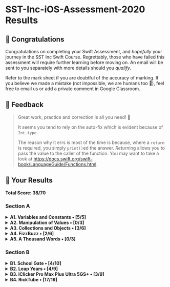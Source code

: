 #  SST-Inc-iOS-Assessment-2020 Results

## 🎉 Congratulations

Congratulations on completing your Swift Assessment, and *hopefully* your journey in the SST Inc Swift Course. Regrettably, those who have failed this assessment will require further learning before moving on. An email will be sent to you separately with more details should you *qualify*.

Refer to the mark sheet if you are doubtful of the accuracy of marking. If you believe we made a mistake (not impossible, we are humans too 💩), feel free to email us or add a private comment in Google Classroom.

## 👀 Feedback

>
> Great work, practice and correction is all you need! 💪
> 
> It seems you tend to rely on the auto-fix which is evident because of `Int.type`. 
> 
> The reason why it errs is most of the time is because, where a `return` is required, you simply `print()`ed the answer. *Return*ing allows you to pass the value to the caller of the function. You may want to take a look at https://docs.swift.org/swift-book/LanguageGuide/Functions.html.
>

## 🤡 Your Results

**Total Score: 38/70**

### Section A

<details>
<summary><strong>A1. Variables and Constants • [5/5]</strong></summary>

1. Create a variable, called `rickrolls`, and set it to the number of times you have been rick-rolled by your fellow iOS teachers (any number works). `[1m]`

```swift
var rickrolls = 1
```

> 1m

---

2. Create a constant of the type `Double`, called `magicNumber`, and set it to `3`. `[2m]`

```swift
let magicNumber:Double = 3
```

> 2m

---

3. What is the difference between a variable and a constant? `[2m]`

```txt
Answer: A variable can be changed while a constant cannot be changed or updated.
```

> 2m

</details>

<details>
<summary><strong>A2. Manipulation of Values • [0/3]</strong></summary>

1. `(x + x)` as a `String`. `[1m]`

```swift
var number = x+x
print(String.self,number)
```

> 0m. Not printed as `String`

---

2. `x`²¹. `[1m]`

```swift
number = (x*x*x)*7
```

> 0m. This fails to work mathematically.

---

3. Last digit of `x`. `[1m]`

```swift
number = x % 10000
```

> 0m. See answer sheet.

</details>

<details>
<summary><strong>A3. Collections and Objects • [3/6]</strong></summary>

1. Define a structure (struct) called `Teacher` with the properties: `name`, `wearsGlasses`, and an **optional** value: `watchColor`, with the most appropriate types based on the table above. `[2m]`

```swift
struct Teacher {
    var name : String
    var wearsGlasses : Bool
    var watchColor : String
}
```

> 1m. `watchColor` not optional.

---

2. Create an array called `teachers` containing multiple instances of `Teacher` using the details provided in the table above. `[2m]`

```swift
let teachers = [Teacher(name:"Ryan",wearsGlasses:true,watchColor:"Black"),Teacher(name:"Joe",wearsGlasses:false,watchColor:"Pink"),Teacher(name:"Joshua",wearsGlasses:true,watchColor:""),Teacher(name:"Ethan",wearsGlasses:true,watchColor:"Grey")] as [Any] 
```

> 2m. Error carry forward (ECF)

---

3. For each `name` in the array declared previously, add `" is the best"` to the end of the `name`, and print it out individually. `[2m]`

```swift
print(teachers[Teacher.name]+"is the best")
```

> 0m. See answer sheet.

</details>

<details>
<summary><strong>A4. FizzBuzz • [2/6]</strong></summary>

1. Create a function called `fizzBuzz` which takes a parameter `number` of type `Int` and returns a `String` ("Fizz", "Buzz", "FizzBuzz", or the number itself) based on the conditions above. Refer to the sample Input/Output. `[4m]`

```swift
func fizzBuzz(_number: Int) -> Int  {
    var number; ==(fizzBuzz())
    if number / 3 == 0 {
        print ("Fizz")
    }else if number /4 == 0 {
        print("Buzz")
        
    }else if number / 3 == 0 && number % 4 == 0{
        print("FizzBuzz")
    }
    return Int.type 
}
```

> 2m. BOD given for printing instead of returning. See answer sheet.

---

2. Hence, **using the function you created above**, print out the corresponding values when the numbers 1 to 50 are input, each on a new line. `[2m]`

```swift
for 1...50{
    var number = 1
    fizzBuzz(number)
    number += 1
}
```

> 0m. `for` loop syntax incorrect, calling function also incorrect. See answer sheet.

</details>

<details>
<summary><strong>A5. A Thousand Words • [0/3]</strong></summary>

1. Given an image view, `imageView`, and an image called `wheres_waldo` in `Assets.xcassets`, display the image. `[1m]`

```swift
imageViewController = imageView
```

> 0m. See answer sheet.

---

2. Adjust the `contentMode` value of the image such that the entire image can be viewed, without getting cropped, while keeping the aspect ratio (not stretched/squashed). `[1m]`

```swift

```

> 0m. Unattempted.

---

3. What is the difference between `UIImageView` and `UIImage`? Why are we unable to use them interchangeably? `[1m]`

```txt
The difference between a UIimageView and a UIImage, is that the UIimagee view access the image that us store in the assests.xcassets,while UIImage is the image itself.
```

> 0m. See answer sheet.

</details>

### Section B

<details>
<summary><strong>B1. School Gate • [4/10]</strong></summary>

1. Given the variables above, write a set of conditions that tell the gate whether or not to unlock. `[5m]`

```swift
let withinOperatingHours = false
let isStudentPass = false
let isTeacherPass = false
let isFire = false
var isUnlocked = false
if  withinOperatingHours == false && isStudentPass = false   &&  isTeacherPass = false{
    if isFire == true {
        isUnlocked == true
    } else{
        isUnlocked == false
    }
    
} else if withinOperatingHours == false && isTeacherPass == true && isStudentPass == false{
    isUnlocked = true
}else if withinOperatingHours == true && isTeacherPass == false && isStudentPass == true{
    isUnlocked  == true
}else {
    isUnlocked == false

}

```

> 4m. Good try, the only issue is the `isFire` condition, when `true`, should trigger `isUnlocked` regardless of the other conditions. See answer sheet.

---

2. Assuming the day starts when the program runs, write a program to keep track of the number of seconds elapsed (passed), printing the value every second. `[5m]`

```swift

```

> 0m. Unattempted.

</details>

<details>
<summary><strong>B2. Leap Years • [4/9]</strong></summary>

1. Kesler's bugged code is shown below. There are **5 errors** present. Fix them. `[5m]`

```swift
func isLeap(year: Int) -> <#Return Type#> { /// 1m
    
    var isLeap = true   /// 1m
    
    if year / 4 !== 0 {
        
        isLeap = true
        
        if year % 100 == 0 {
            
            isLeap = year % 400 == 0   /// 1m
            
        }
    }
    
    return isLeap
}
```

> 3m. See answer sheet. BOD Return Type

---

2. What is this feature called? How is it useful? How can Kesler get rid of it? `[2m]`

```txt
Answer:It is  useful to check your code by parts.He can get rid of it by right clicking and hitting the delete button, alternatively, he can also drag it towards his code.
```

> 1m. Did not identify name of the feature, other than that all correct.

---

3. What might have caused the SIGABRT error, assuming that the app ran fine before he edited his Storyboard? Is a SIGTERM error the same as a SIGABRT error? When does a SIGTERM error occur. `[2m]`

```txt
Answer:He could have made a "grammatical error' in his code, like writing some letters in upper case instead of lower case, resultng in swift no being able to read what the code was about, causing that error. A sigterm error is different from a sigabrt error.A Sigterm error occurs when the app crashes after it is succesfully built due to certain error in a code, like if Array[-1] eg, which is non-existent.
```

> 0m. Uhhh not quite... You can name code whatever you want, as long it is within accurate syntax, ie variable names can be anything (except some). See answer sheet.

</details>

<details>
<summary><strong>B3. iClicker Pro Max Plus Ultra 5GS+ • [3/9]</strong></summary>

1. Label is to be set to your name when the program runs initially. `[1m]`
2. Border radius of the button is to be set to `15`. `[1m]`
3. Background color of the button should change to a random color each time the button is pressed. `[2m]`
4. Label should display the number of times the button has been clicked whenever the button is tapped. `[1m]`
5. Every 17 clicks,
    * Label should be set to the time in seconds since the first click, e.g. `"30s"`. `[2m]`
    * Text on the button is to be set to `"Yay"` (Hint: The correct answer requires setting text for the `.normal` state). `[1m]`
    * Reset the text on the button back to +1 after the next click. `[1m]`

```swift
label.text = "name"   /// 1m
button.layer.cornerRadius = 15   /// 1m

var countTime = 0
var numberClicked = 0
public func viewDidLoad() {
}

public func viewDidAppear(_ animated: Bool) {
}

public func onButtonPress() {
    numberClicked += 1   /// did not set label
    
    self.view.backgroundColor = [rgfloat:Red(0...1, in),rgfloat:Green(0...1, in),rgfloat:Blue(0...1 ,in))]   /// 0m
    
}
if count == 17{
    button.text.normal = "yay"   /// 1m. BOD
}else if count==18{
    button.text.label = "+1"
}else if count<17{
    button.text.label = "+1"
}
```

> 3m. See answer sheet.

</details>

<details>
<summary><strong>B4. RickTube • [17/19]</strong></summary>

1. Create a new iOS App (use Swift and Storyboard) with `Xcode.app`. Save it in the test directory you previously downloaded. `[1m]`
2. Open `Main.storyboard` and create the user interface based on the specifications below. `[18m]`

> Not embed in UINavigationController.

</details>
